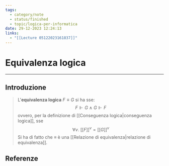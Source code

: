 ```yaml
---
tags:
  - category/note
  - status/finished
  - topic/logica-per-informatica
date: 29-12-2023 12:24:13
links:
  - "[[Lecture 05122023161837]]"
---
```

# Equivalenza logica
---
## Introduzione
> L'**equivalenza logica** $F \equiv G$ si ha sse:
> $$F \Vdash G \ \land \ G \Vdash F$$
> ovvero, per la definizione di [[Conseguenza logica|conseguenza logica]], sse
> $$\forall v. \ [[F]]^{v} = [[G]]^{v}$$
> Si ha di fatto che $\equiv$ è una [[Relazione di equivalenza|relazione di equivalenza]].

## Referenze